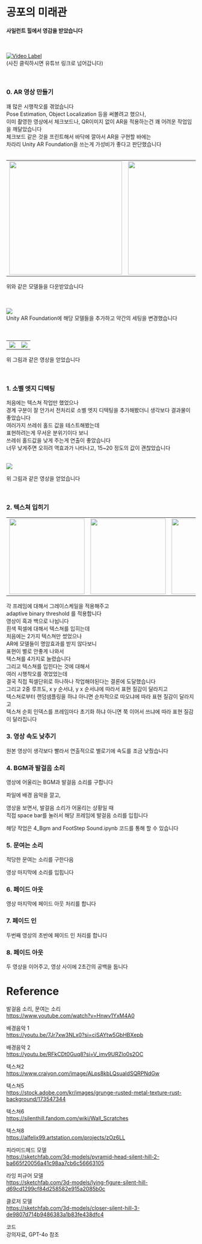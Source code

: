 # 공포의 미래관

#### 사일런트 힐에서 영감을 받았습니다

<br>


[![Video Label](http://img.youtube.com/vi/7q0SYiYfO0U/0.jpg)](https://youtu.be/7q0SYiYfO0U)
<br> (사진 클릭하시면 유튜브 링크로 넘어갑니다)

<br>

### 0. AR 영상 만들기

꽤 많은 시행착오를 겪었습니다
<br>
Pose Estimation, Object Localization 등을 써볼려고 했으나,
<br>
이미 촬영한 영상에서 체크보드나, QR이미지 없이 AR을 적용하는건 꽤 어려운 작업임을 깨달았습니다
<br>
체크보드 같은 것을 프린트해서 바닥에 깔아서 AR을 구현할 바에는
<br>
차라리 Unity AR Foundation을 쓰는게 가성비가 좋다고 판단했습니다
<br>
<br>

<table>
  <tr>
    <td><img src="https://github.com/KimximyaFan/Horror-Mirae-Hall/assets/107273680/e2f5e73c-4c0c-4161-8662-e582204173b3" width="300"></td>
    <td><img src="https://github.com/KimximyaFan/Horror-Mirae-Hall/assets/107273680/e7e10853-17f5-4c59-909b-76e7d0f88bae" width="300"></td>
    <td><img src="https://github.com/KimximyaFan/Horror-Mirae-Hall/assets/107273680/9d926ade-2c3f-4ce2-88ee-032651fbc5a6" width="300"></td>
  </tr>
</table>

위와 같은 모델들을 다운받았습니다

<br>
<br>

<img src="https://github.com/KimximyaFan/Horror-Mirae-Hall/assets/107273680/6449c8bb-ad00-4b08-9358-78cccba23929">
<br>
Unity AR Foundation에 해당 모델들을 추가하고 약간의 세팅을 변경했습니다
<br>
<br>
<br>

<table>
  <tr>
    <td><img src="https://github.com/KimximyaFan/Horror-Mirae-Hall/assets/107273680/4486bb7d-81e6-4f10-bf83-e217f002d574" ></td>
    <td><img src="https://github.com/KimximyaFan/Horror-Mirae-Hall/assets/107273680/194ee371-334d-400d-bdc8-67c5be81d542" ></td>
  </tr>
</table>

위 그림과 같은 영상을 얻었습니다



<br>

### 1. 소벨 엣지 디텍팅

처음에는 텍스쳐 작업만 했었으나
<br>
경계 구분이 잘 안가서 전처리로 소벨 엣지 디텍팅을 추가해봤더니 생각보다 결과물이 좋았습니다
<br>
여러가지 쓰레쉬 홀드 값을 테스트해봤는데
<br>
표현하려는게 무서운 분위기이다 보니
<br>
쓰레쉬 홀드값을 낮게 주는게 연출이 좋았습니다
<br>
너무 낮게주면 오히려 역효과가 나타나고, 15~20 정도의 값이 괜찮았습니다

<br>

<img src="https://github.com/KimximyaFan/Horror-Mirae-Hall/assets/107273680/4435e051-fad6-4807-9829-1ec668a797d1" >

위 그림과 같은 영상을 얻었습니다

<br>

### 2. 텍스쳐 입히기

<table>
  <tr>
    <td><img src="https://github.com/KimximyaFan/Horror-Mirae-Hall/assets/107273680/96fd1d87-6794-4027-adfa-eda6bc337d0d" height="200" width="200"></td>
    <td><img src="https://github.com/KimximyaFan/Horror-Mirae-Hall/assets/107273680/595c54ee-8f70-427b-a12d-9a343c792c54" height="200" width="200"></td>
    <td><img src="https://github.com/KimximyaFan/Horror-Mirae-Hall/assets/107273680/4359ff23-e158-409c-833f-6d8b817db876" height="200" width="200"></td>
    <td><img src="https://github.com/KimximyaFan/Horror-Mirae-Hall/assets/107273680/3bf81816-d42e-46e5-8318-7ece3db14216" height="200" width="200"></td>
  </tr>
</table>

각 프레임에 대해서 그레이스케일을 적용해주고
<br>
adaptive binary threshold 를 적용합니다
<br>
영상이 흑과 백으로 나뉩니다
<br>
흰색 픽셀에 대해서 텍스쳐를 입히는데
<br>
처음에는 2가지 텍스쳐만 썼었으나
<br>
AR에 모델들이 명암효과를 받지 않다보니
<br>
표현이 별로 안좋게 나와서
<br>
텍스쳐를 4가지로 늘렸습니다
<br>
그리고 텍스쳐를 입힌다는 것에 대해서
<br>
여러 시행착오를 겪었었는데
<br>
결국 직접 픽셀단위로 하나하나 작업해야된다는 결론에 도달했습니다
<br>
그리고 2중 루프도, x y 순서냐, y x 순서냐에 따라서 표현 질감이 달라지고
<br>
텍스쳐로부터 랜덤샘플링을 하냐 아니면 순차적으로 따오냐에 따라 표현 질감이 달라지고
<br>
텍스쳐 순회 인덱스를 프레임마다 초기화 하냐 아니면 쭉 이어서 쓰냐에 따라 표현 질감이 달라집니다

### 3. 영상 속도 낮추기

원본 영상이 생각보다 빨라서 연출적으로 별로기에 속도를 조금 낮췄습니다


### 4. BGM과 발걸음 소리

영상에 어울리는 BGM과 발걸음 소리를 구합니다

파일에 배경 음악을 깔고,

영상을 보면서, 발걸음 소리가 어울리는 상황일 때
<br>
직접 space bar를 눌러서 해당 프레임에 발걸음 소리를 입힙니다

해당 작업은 4_Bgm and FootStep Sound.ipynb 코드를 통해 할 수 있습니다


### 5. 문여는 소리

적당한 문여는 소리를 구한다음

영상 마지막에 소리를 입힙니다

### 6. 페이드 아웃

영상 마지막에 페이드 아웃 처리를 합니다

### 7. 페이드 인

두번째 영상의 초반에 페이드 인 처리를 합니다

### 8. 페이드 아웃

두 영상을 이어주고, 영상 사이에 2초간의 공백을 둡니다


# Reference

발걸음 소리, 문여는 소리 <br>
https://www.youtube.com/watch?v=Hnwv1YxM4A0

배경음악 1 <br>
https://youtu.be/7Jr7xw3NLx0?si=ciSAYtw5GbHBXepb

배경음악 2 <br>
https://youtu.be/RFkCDt0Guq8?si=V_imv9URZlo0s2OC

텍스쳐2 <br>
https://www.craiyon.com/image/ALps8kbLQsuaIdSQRPNdGw

텍스쳐5 <br>
https://stock.adobe.com/kr/images/grunge-rusted-metal-texture-rust-background/173547344

텍스쳐6 <br>
https://silenthill.fandom.com/wiki/Wall_Scratches

텍스쳐8 <br>
https://alfelix99.artstation.com/projects/zOz6LL


피라미드헤드 모델 <br>
https://sketchfab.com/3d-models/pyramid-head-silent-hill-2-ba665f20056a41c98aa7cb6c56663105

라잉 피규어 모델 <br>
https://sketchfab.com/3d-models/lying-figure-silent-hill-d69cd1299cf84d258582e915a2085b0c

클로저 모델 <br>
https://sketchfab.com/3d-models/closer-silent-hill-3-de9807d714b9486383a1b83fe438dfc4


코드 <br>
강의자료, GPT-4o 참조
